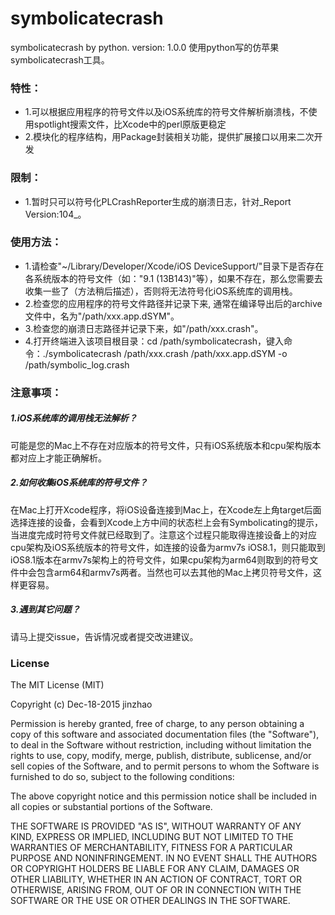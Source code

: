 # symbolicatecrash
symbolicatecrash by python.
version: 1.0.0
使用python写的仿苹果symbolicatecrash工具。

### 特性：
* 1.可以根据应用程序的符号文件以及iOS系统库的符号文件解析崩溃栈，不使用spotlight搜索文件，比Xcode中的perl原版更稳定
* 2.模块化的程序结构，用Package封装相关功能，提供扩展接口以用来二次开发

### 限制：
* 1.暂时只可以符号化PLCrashReporter生成的崩溃日志，针对_Report Version:104_。

### 使用方法：
* 1.请检查"~/Library/Developer/Xcode/iOS DeviceSupport/"目录下是否存在各系统版本的符号文件（如："9.1 (13B143)"等），如果不存在，那么您需要去收集一些了（方法稍后描述），否则将无法符号化iOS系统库的调用栈。
* 2.检查您的应用程序的符号文件路径并记录下来, 通常在编译导出后的archive文件中，名为"/path/xxx.app.dSYM"。
* 3.检查您的崩溃日志路径并记录下来，如"/path/xxx.crash"。
* 4.打开终端进入该项目根目录：cd /path/symbolicatecrash，键入命令：./symbolicatecrash /path/xxx.crash /path/xxx.app.dSYM -o /path/symbolic_log.crash

### 注意事项：
##### 1.iOS系统库的调用栈无法解析？
可能是您的Mac上不存在对应版本的符号文件，只有iOS系统版本和cpu架构版本都对应上才能正确解析。
##### 2.如何收集iOS系统库的符号文件？
在Mac上打开Xcode程序，将iOS设备连接到Mac上，在Xcode左上角target后面选择连接的设备，会看到Xcode上方中间的状态栏上会有Symbolicating的提示，当进度完成时符号文件就已经取到了。注意这个过程只能取得连接设备上的对应cpu架构及iOS系统版本的符号文件，如连接的设备为armv7s iOS8.1，则只能取到iOS8.1版本在armv7s架构上的符号文件，如果cpu架构为arm64则取到的符号文件中会包含arm64和armv7s两者。当然也可以去其他的Mac上拷贝符号文件，这样更容易。
##### 3.遇到其它问题？
请马上提交issue，告诉情况或者提交改进建议。

### License
The MIT License (MIT)

Copyright (c) Dec-18-2015 jinzhao

Permission is hereby granted, free of charge, to any person obtaining a copy
of this software and associated documentation files (the "Software"), to deal
in the Software without restriction, including without limitation the rights
to use, copy, modify, merge, publish, distribute, sublicense, and/or sell
copies of the Software, and to permit persons to whom the Software is
furnished to do so, subject to the following conditions:

The above copyright notice and this permission notice shall be included in all
copies or substantial portions of the Software.

THE SOFTWARE IS PROVIDED "AS IS", WITHOUT WARRANTY OF ANY KIND, EXPRESS OR
IMPLIED, INCLUDING BUT NOT LIMITED TO THE WARRANTIES OF MERCHANTABILITY,
FITNESS FOR A PARTICULAR PURPOSE AND NONINFRINGEMENT. IN NO EVENT SHALL THE
AUTHORS OR COPYRIGHT HOLDERS BE LIABLE FOR ANY CLAIM, DAMAGES OR OTHER
LIABILITY, WHETHER IN AN ACTION OF CONTRACT, TORT OR OTHERWISE, ARISING FROM,
OUT OF OR IN CONNECTION WITH THE SOFTWARE OR THE USE OR OTHER DEALINGS IN THE
SOFTWARE.
